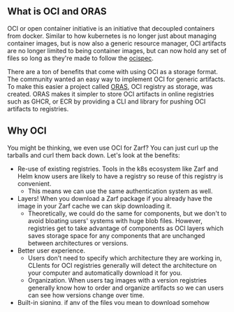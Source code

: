 ## What is OCI and ORAS

OCI or open container initiative is an initiative that decoupled containers from docker. Similar to how kubernetes is no longer just about managing container images, but is now also a generic resource manager, OCI artifacts are no longer limited to being container images, but can now hold any set of files so long as they're made to follow the [ocispec](https://github.com/opencontainers/image-spec).
  
There are a ton of benefits that come with using OCI as a storage format. The community wanted an easy way to implement OCI for generic artifacts. To make this easier a project called [ORAS](https://oras.land/), OCI registry as storage, was created. ORAS makes it simpler to store OCI artifacts in online registries such as GHCR, or ECR by providing a CLI and library for pushing OCI artifacts to registries.

## Why OCI
You might be thinking, we even use OCI for Zarf? You can just curl up the tarballs and curl them back down. Let's look at the benefits:
- Re-use of existing registries. Tools in the k8s ecosystem like Zarf and Helm know users are likely to have a registry so reuse of this registry is convenient.
  - This means we can use the same authentication system as well.
- Layers! When you download a Zarf package if you already have the image in your Zarf cache we can skip downloading it. 
  - Theoretically, we could do the same for components, but we don't to avoid bloating users' systems with huge blob files. However, registries get to take advantage of components as OCI layers which saves storage space for any components that are unchanged between architectures or versions.
- Better user experience. 
  - Users don't need to specify which architecture they are working in, CLIents for OCI registries generally will detect the architecture on your computer and automatically download it for you.
  - Organization. When users tag images with a version registries generally know how to order and organize artifacts so we can users can see how versions change over time.
- Built-in signing, if any of the files you mean to download somehow change during the download process, through a man in the middle attack or error, ORAS will automatically detect this and fail the download.

## What is a Zarf OCI package

Here is a diagram of what an OCI package in Zarf looks like under the hood.

End users will never have to interact with the indexes, manifests, or manifest configs. Zarf, ORAS, and the handle the standard OCI files so users can simply run a command like `Zarf package pull oci://🦄/init:v0.32.3` <- The 🦄 really works! 

Let's run through an example of what these files do. If we pull this package from an arm64 computer Zarf will check the index for a manifest with the platform arm64. If an arm64 manifest exists it will pull down that manifest. The manifest consists of a list of pointers to blob files that make up the meat of our Zarf package. Zarf then takes those files to create a regular zarf package and sends it straight to your current directory! Or another directory or registry if specified through the --output flag.

You might notice in the above diagram that we have image indexes, manifests, and layers. Another neat aspect of OCI is that we can store OCI components within other OCI components. ORAS will detect this happening and resolve everything properly into their binary. This is especially important to us as we have UDS bundles that make up Zarf packages allowing for the same behavior. ?! <- Need to make sure UDS-CLI treats Zarf in this same way before I say this. 

## Why OCI is becoming a library
We are currently refactoring Zarf and will soon release an OCI library to be used across defense unicorns. You may wonder why we need this library since ORAS already exists. In short, the ORAS library is complicated to use and unopiniated. We aim to make it easier to interact with OCI primitives such as manifests, indexes, and layers. Thereby simplifying common operations like copying, pulling, and pushing. Additionally, we have small helper functions that we don't want to duplicate across projects. By introducing this wrapper we can simplify the adoption of OCI packaging across the company. Another reason for this change is since Zarf only adheres to semvar for the Zarf CLI functionality it can be difficult to track when breaking changes occur. UDS CLI is the only user of the Zarf OCI library currently, but more projects in the company may create OCI packages in the future and we'd like to avoid churn from unexpected updates. For this same reason, you can expect future common libraries to spin out of Zarf to be used across products. 